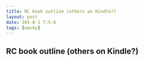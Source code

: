 ```yaml
---
title: RC book outline (others on Kindle?)
layout: post
date: 201-0-1 T:5:6
tags: [wacky]
---
```

## RC book outline (others on Kindle?)

